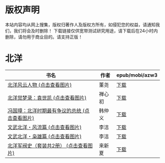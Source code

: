 # 版权声明

本站内容均从网上搜集，版权归著作人及版权方所有，如侵犯您的权益，请通知我们，我们将会及时删除！ 下载链接仅供宽带测试研究用途，请下载后在24小时内删除，请勿用于商业目的。请支持正版！

# 北洋

| 书名 | 作者 | epub/mobi/azw3 |
| --- | --- | --- |
| [北洋风云人物 (点击查看图片)](https://www.dushupai.com/attachment/2024/06/04/a6f21bf8c0dbb5f9.jpg) | 董尧 | [下载](https://url89.ctfile.com/f/31084289-1357020238-6652c1?p=8866) |
| [北洋觉梦录：袁世凯 (点击查看图片)](https://www.dushupai.com/attachment/2024/06/02/cab6daf02f1b7f8c.jpg) | 禅心初 | [下载](https://url89.ctfile.com/f/31084289-1357013425-886951?p=8866) |
| [冯国璋：北洋时期最有争议的总统 (点击查看图片)](https://www.dushupai.com/attachment/2024/06/02/18ca61a30f2790f2.jpg) | 韩仲义 | [下载](https://url89.ctfile.com/f/31084289-1357009432-510c86?p=8866) |
| [文武北洋・风流篇 (点击查看图片)](https://www.dushupai.com/attachment/2024/06/02/2e6bbe5404df8740.jpg) | 李洁 | [下载](https://url89.ctfile.com/f/31084289-1357009363-bd9b77?p=8866) |
| [文武北洋・枭雄篇 (点击查看图片)](https://www.dushupai.com/attachment/2024/06/02/bba54f5b487dd3e1.jpg) | 李洁 | [下载](https://url89.ctfile.com/f/31084289-1357009366-f96c72?p=8866) |
| [北洋军阀史（套装共2册） (点击查看图片)](https://www.dushupai.com/attachment/2024/06/01/a224ee8d557b17f6.jpg) | 来新夏 | [下载](https://url89.ctfile.com/f/31084289-1357008457-b50456?p=8866) |
